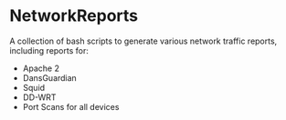 NetworkReports
==============
A collection of bash scripts to generate various network traffic reports, including reports for:

 - Apache 2
 - DansGuardian
 - Squid
 - DD-WRT
 - Port Scans for all devices
